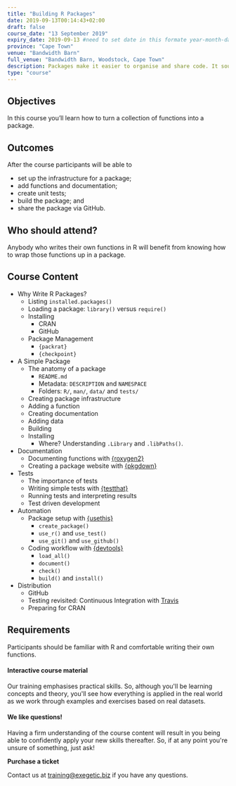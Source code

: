 ```yaml
---
title: "Building R Packages"
date: 2019-09-13T00:14:43+02:00
draft: false
course_date: "13 September 2019"
expiry_date: 2019-09-13 #need to set date in this formate year-month-day
province: "Cape Town"
venue: "Bandwidth Barn"
full_venue: "Bandwidth Barn, Woodstock, Cape Town"
description: Packages make it easier to organise and share code. It sounds complicated but with some help, you'll learn that it’s not. Let us show you the ins and outs of building R packages.
type: "course"
---
```


## Objectives

In this course you’ll learn how to turn a collection of functions into a package.

## Outcomes 

<p style="margin-bottom: .5rem!important;">After the course participants will be able to</p>

- set up the infrastructure for a package;
- add functions and documentation;
- create unit tests;
- build the package; and
- share the package via GitHub.

## Who should attend?

Anybody who writes their own functions in R will benefit from knowing how to wrap those functions up in a package.

## Course Content

- Why Write R Packages?
    - Listing `installed.packages()`
    - Loading a package: `library()` versus `require()`
    - Installing
        - CRAN
        - GitHub
    - Package Management
        - `{packrat}`
        - `{checkpoint}`
- A Simple Package
    - The anatomy of a package
        - `README.md`
        - Metadata: `DESCRIPTION` and `NAMESPACE`
        - Folders: `R/`, `man/`, `data/` and `tests/`
    - Creating package infrastructure
    - Adding a function
    - Creating documentation
    - Adding data
    - Building
    - Installing
        - Where? Understanding `.Library` and `.libPaths()`.
- Documentation
    - Documenting functions with [{roxygen2}](https://github.com/klutometis/roxygen)
    - Creating a package website with [{pkgdown}](https://pkgdown.r-lib.org/)
- Tests
    - The importance of tests
    - Writing simple tests with [{testthat}](https://github.com/r-lib/testthat)
    - Running tests and interpreting results
    - Test driven development
- Automation
    - Package setup with [{usethis}](https://usethis.r-lib.org/)
        - `create_package()`
        - `use_r()` and `use_test()`
        - `use_git()` and `use_github()`
    - Coding workflow with [{devtools}](https://github.com/r-lib/devtools)
        - `load_all()`
        - `document()`
        - `check()`
        - `build()` and `install()`
- Distribution
    - GitHub
    - Testing revisited: Continuous Integration with [Travis](https://travis-ci.org/)
    - Preparing for CRAN

## Requirements
          
Participants should be familiar with R and comfortable writing their own functions.

#### Interactive course material
          
Our training emphasises practical skills. So, although you'll be learning concepts and theory, you'll see how everything is applied in the real world as we work through examples and exercises based on real datasets.

#### We like questions!
          
Having a firm understanding of the course content will result in you being able to confidently apply your new skills thereafter. So, if at any point you're unsure of something, just ask!

<a class="btn btn-primary register" href="https://qkt.io/kqZNL0" target="_blank" style="text-decoration: none;"> <strong>Purchase a ticket</strong></a>

Contact us at [training@exegetic.biz](mailto:training@exegetic.biz) if you have any questions.
